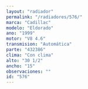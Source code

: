 ```yaml
---
layout: "radiador"
permalink: "/radiadores/576/"
marca: "Cadillac"
modelo: "Eldorado"
ano: "1999"
motor: "V8 4.6"
transmision: "Automática"
parte: "432386"
clima: "Con clima"
alto: "30 1/2"
ancho: "15"
observaciones: ""
id: "576"
---
```


